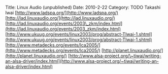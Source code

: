 Title: Linux Audio (unpublished)
Date: 2010-2-22
Category: TODO
Takashi Iwai [http://www.ladspa.org/](http://www.ladspa.org/) [http://lad.linuxaudio.org/](http://lad.linuxaudio.org/)
[http://lad.linuxaudio.org/events/2003\_zkm/index.html](http://lad.linuxaudio.org/events/2003_zkm/index.html)
[http://www.ukuug.org/events/linux2003/prog/abstract-TIwai-1.shtml](http://www.ukuug.org/events/linux2003/prog/abstract-TIwai-1.shtml)
[http://www.metadecks.org/events/lca2005/](http://www.metadecks.org/events/lca2005/)
[http://planet.linuxaudio.org/](http://planet.linuxaudio.org/)
[http://www.alsa-project.org/\~tiwai/writing-an-alsa-driver/index.html](http://www.alsa-project.org/~tiwai/writing-an-alsa-driver/index.html)
